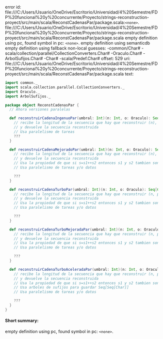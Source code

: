 error id: file:///C:/Users/Usuario/OneDrive/Escritorio/Universidad/4%20Semestre/FDP%20funcional%20y%20concurrente/Proyecto/strings-reconstruction-proyect/src/main/scala/ReconstCadenasPar/package.scala:`<none>`.
file:///C:/Users/Usuario/OneDrive/Escritorio/Universidad/4%20Semestre/FDP%20funcional%20y%20concurrente/Proyecto/strings-reconstruction-proyect/src/main/scala/ReconstCadenasPar/package.scala
empty definition using pc, found symbol in pc: `<none>`.
empty definition using semanticdb
empty definition using fallback
non-local guesses:
	 -common/Char#
	 -scala/collection/parallel/CollectionConverters.Char#
	 -Oraculo.Char#
	 -ArbolSufijos.Char#
	 -Char#
	 -scala/Predef.Char#
offset: 529
uri: file:///C:/Users/Usuario/OneDrive/Escritorio/Universidad/4%20Semestre/FDP%20funcional%20y%20concurrente/Proyecto/strings-reconstruction-proyect/src/main/scala/ReconstCadenasPar/package.scala
text:
```scala
import common._
import scala.collection.parallel.CollectionConverters._
import Oraculo._
import ArbolSufijos._

package object ReconstCadenasPar {
  // Ahora versiones paralelas

  def reconstruirCadenaIngenuoPar(umbral: Int)(n: Int, o: Oraculo): Seq[Char] = {
    // recibe la longitud de la secuencia que hay que reconstruir (n), y un oraculo para esa secuencia
    // y devuelve la secuencia reconstruida
    // Usa paralelismo de tareas
    ???
  }

  def reconstruirCadenaMejoradoPar(umbral: Int)(n: Int, o: Oraculo): Seq[Ch@@ar] = {
    // recibe la longitud de la secuencia que hay que reconstruir (n), y un oraculo para esa secuencia
    // y devuelve la secuencia reconstruida
    // Usa la propiedad de que si s=s1++s2 entonces s1 y s2 tambien son subsecuencias de s
    // Usa paralelismo de tareas y/o datos

    ???
  }

  def reconstruirCadenaTurboPar(umbral: Int)(n: Int, o: Oraculo): Seq[Char] = {
    // recibe la longitud de la secuencia que hay que reconstruir (n, potencia de 2), y un oraculo para esa secuencia
    // y devuelve la secuencia reconstruida
    // Usa la propiedad de que si s=s1++s2 entonces s1 y s2 tambien son subsecuencias de s
    // Usa paralelismo de tareas y/o datos

    ???
  }

  def reconstruirCadenaTurboMejoradaPar(umbral: Int)(n: Int, o: Oraculo): Seq[Char] = {
    // recibe la longitud de la secuencia que hay que reconstruir (n, potencia de 2), y un oraculo para esa secuencia
    // y devuelve la secuencia reconstruida
    // Usa la propiedad de que si s=s1++s2 entonces s1 y s2 tambien son subsecuencias de s
    // Usa paralelismo de tareas y/o datos

    ???
  }

  def reconstruirCadenaTurboAceleradaPar(umbral: Int)(n: Int, o: Oraculo): Seq[Char] = {
    // recibe la longitud de la secuencia que hay que reconstruir (n, potencia de 2), y un oraculo para esa secuencia
    // y devuelve la secuencia reconstruida
    // Usa la propiedad de que si s=s1++s2 entonces s1 y s2 tambien son subsecuencias de s
    // Usa arboles de sufijos para guardar Seq[Seq[Char]]
    // Usa paralelismo de tareas y/o datos

    ???
  }
}

```


#### Short summary: 

empty definition using pc, found symbol in pc: `<none>`.